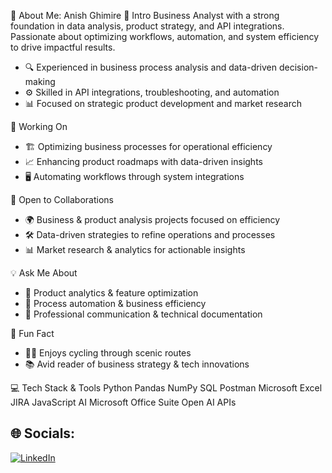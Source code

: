 💫 About Me:
Anish Ghimire
🚀 Intro
Business Analyst with a strong foundation in data analysis, product strategy, and API integrations. Passionate about optimizing workflows, automation, and system efficiency to drive impactful results.
- 🔍 Experienced in business process analysis and data-driven decision-making
- ⚙️ Skilled in API integrations, troubleshooting, and automation
- 📊 Focused on strategic product development and market research
  
🔧 Working On
- 🏗️ Optimizing business processes for operational efficiency
- 📈 Enhancing product roadmaps with data-driven insights
- 🖥️ Automating workflows through system integrations
  
🤝 Open to Collaborations
- 🌍 Business & product analysis projects focused on efficiency
- 🛠️ Data-driven strategies to refine operations and processes
- 📊 Market research & analytics for actionable insights
  
💡 Ask Me About
- 🎯 Product analytics & feature optimization
- 🔄 Process automation & business efficiency
- 📝 Professional communication & technical documentation
  
🎉 Fun Fact
- 🚴‍♂️ Enjoys cycling through scenic routes
- 📚 Avid reader of business strategy & tech innovations

💻 Tech Stack & Tools
Python
Pandas
NumPy
SQL
Postman
Microsoft Excel
JIRA
JavaScript
AI
Microsoft Office Suite
Open AI APIs
## 🌐 Socials:
[![LinkedIn](https://img.shields.io/badge/LinkedIn-Connect-blue)](https://www.linkedin.com/in/anish-ghimire-452563272/)


